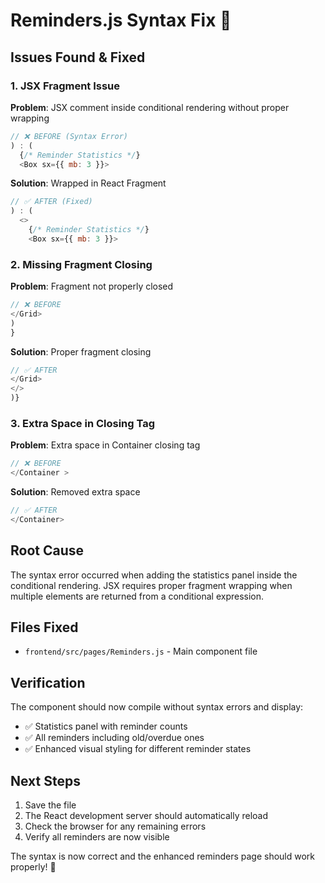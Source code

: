 # Reminders.js Syntax Fix 🔧

## Issues Found & Fixed

### 1. **JSX Fragment Issue**
**Problem**: JSX comment inside conditional rendering without proper wrapping
```javascript
// ❌ BEFORE (Syntax Error)
) : (
  {/* Reminder Statistics */}
  <Box sx={{ mb: 3 }}>
```

**Solution**: Wrapped in React Fragment
```javascript
// ✅ AFTER (Fixed)
) : (
  <>
    {/* Reminder Statistics */}
    <Box sx={{ mb: 3 }}>
```

### 2. **Missing Fragment Closing**
**Problem**: Fragment not properly closed
```javascript
// ❌ BEFORE
</Grid>
)
}
```

**Solution**: Proper fragment closing
```javascript
// ✅ AFTER
</Grid>
</>
)}
```

### 3. **Extra Space in Closing Tag**
**Problem**: Extra space in Container closing tag
```javascript
// ❌ BEFORE
</Container >
```

**Solution**: Removed extra space
```javascript
// ✅ AFTER
</Container>
```

## Root Cause
The syntax error occurred when adding the statistics panel inside the conditional rendering. JSX requires proper fragment wrapping when multiple elements are returned from a conditional expression.

## Files Fixed
- `frontend/src/pages/Reminders.js` - Main component file

## Verification
The component should now compile without syntax errors and display:
- ✅ Statistics panel with reminder counts
- ✅ All reminders including old/overdue ones
- ✅ Enhanced visual styling for different reminder states

## Next Steps
1. Save the file
2. The React development server should automatically reload
3. Check the browser for any remaining errors
4. Verify all reminders are now visible

The syntax is now correct and the enhanced reminders page should work properly! 🚀